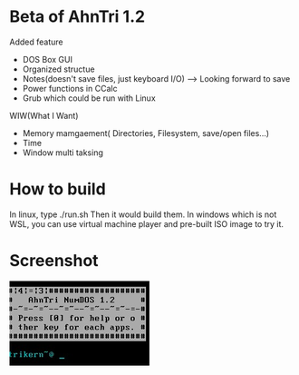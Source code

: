 # Beta of AhnTri 1.2
Added feature
- DOS Box GUI
- Organized structue
- Notes(doesn't save files, just keyboard I/O) --> Looking forward to save
- Power functions in CCalc
- Grub which could be run with Linux

WIW(What I Want)
- Memory mamgaement( Directories, Filesystem, save/open files...)
- Time
- Window multi taksing

# How to build
In linux, type ./run.sh
Then it would build them. In windows which is not WSL, you can use virtual machine player and pre-built ISO image to try it.

# Screenshot

![Screenshot of 1.2 beta](sshot.jpg)

